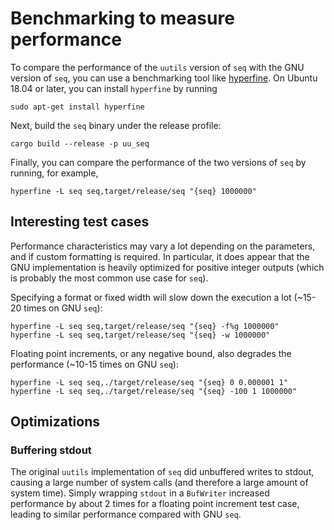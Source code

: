 # Benchmarking to measure performance

To compare the performance of the `uutils` version of `seq` with the
GNU version of `seq`, you can use a benchmarking tool like
[hyperfine][0]. On Ubuntu 18.04 or later, you can install `hyperfine` by
running

```shell
sudo apt-get install hyperfine
```

Next, build the `seq` binary under the release profile:

```shell
cargo build --release -p uu_seq
```

Finally, you can compare the performance of the two versions of `seq`
by running, for example,

```shell
hyperfine -L seq seq,target/release/seq "{seq} 1000000"
```

## Interesting test cases

Performance characteristics may vary a lot depending on the parameters,
and if custom formatting is required. In particular, it does appear
that the GNU implementation is heavily optimized for positive integer
outputs (which is probably the most common use case for `seq`).

Specifying a format or fixed width will slow down the
execution a lot (~15-20 times on GNU `seq`):
```shell
hyperfine -L seq seq,target/release/seq "{seq} -f%g 1000000"
hyperfine -L seq seq,target/release/seq "{seq} -w 1000000"
```

Floating point increments, or any negative bound, also degrades the
performance (~10-15 times on GNU `seq`):
```shell
hyperfine -L seq seq,./target/release/seq "{seq} 0 0.000001 1"
hyperfine -L seq seq,./target/release/seq "{seq} -100 1 1000000"
```

## Optimizations

### Buffering stdout

The original `uutils` implementation of `seq` did unbuffered writes
to stdout, causing a large number of system calls (and therefore a large amount
of system time). Simply wrapping `stdout` in a `BufWriter` increased performance
by about 2 times for a floating point increment test case, leading to similar
performance compared with GNU `seq`.

[0]: https://github.com/sharkdp/hyperfine
